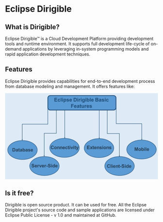 # Eclipse Dirigible 

## What is Dirigible?

Eclipse Dirigible™ is a Cloud Development Platform providing development tools and runtime environment. It supports full development life-cycle of on-demand applications by leveraging in-system programming models and rapid application development techniques.

## Features
Eclipse Dirigible provides capabilities for end-to-end development process from database modeling and management. It offers features like:

![Image](https://github.com/StefanRIvanov/curriculum/blob/patch-2/StefanIvanov/%D0%93%D1%80%D0%B0%D1%84%D0%B8%D0%BA%D0%B0.png)

## Is it free?

Dirigible is open source product. It can be used for free. All the Eclipse Dirigible project's source code and sample applications are licensed under Eclipse Public License - v 1.0 and maintained at GitHub.
